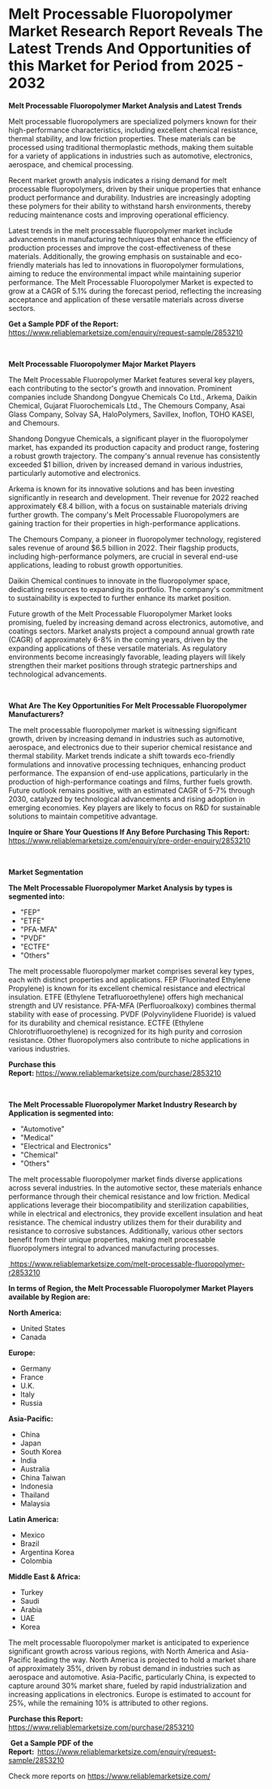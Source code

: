 <p><h1>Melt Processable Fluoropolymer Market Research Report Reveals The Latest Trends And Opportunities of this Market for Period from 2025 - 2032</h1></p><p><strong>Melt Processable Fluoropolymer Market Analysis and Latest Trends</strong></p>
<p><p>Melt processable fluoropolymers are specialized polymers known for their high-performance characteristics, including excellent chemical resistance, thermal stability, and low friction properties. These materials can be processed using traditional thermoplastic methods, making them suitable for a variety of applications in industries such as automotive, electronics, aerospace, and chemical processing. </p><p>Recent market growth analysis indicates a rising demand for melt processable fluoropolymers, driven by their unique properties that enhance product performance and durability. Industries are increasingly adopting these polymers for their ability to withstand harsh environments, thereby reducing maintenance costs and improving operational efficiency.</p><p>Latest trends in the melt processable fluoropolymer market include advancements in manufacturing techniques that enhance the efficiency of production processes and improve the cost-effectiveness of these materials. Additionally, the growing emphasis on sustainable and eco-friendly materials has led to innovations in fluoropolymer formulations, aiming to reduce the environmental impact while maintaining superior performance. The Melt Processable Fluoropolymer Market is expected to grow at a CAGR of 5.1% during the forecast period, reflecting the increasing acceptance and application of these versatile materials across diverse sectors.</p></p>
<p><strong>Get a Sample PDF of the Report:&nbsp;</strong> <a href="https://www.reliablemarketsize.com/enquiry/request-sample/2853210?utm_campaign=2803&utm_medium=2&utm_source=Github&utm_content=ia&utm_term=11032025&utm_id=melt-processable-fluoropolymer">https://www.reliablemarketsize.com/enquiry/request-sample/2853210</a></p>
<p>&nbsp;</p>
<p><strong>Melt Processable Fluoropolymer Major Market Players</strong></p>
<p><p>The Melt Processable Fluoropolymer Market features several key players, each contributing to the sector's growth and innovation. Prominent companies include Shandong Dongyue Chemicals Co Ltd., Arkema, Daikin Chemical, Gujarat Fluorochemicals Ltd., The Chemours Company, Asai Glass Company, Solvay SA, HaloPolymers, Savillex, Inoflon, TOHO KASEI, and Chemours.</p><p>Shandong Dongyue Chemicals, a significant player in the fluoropolymer market, has expanded its production capacity and product range, fostering a robust growth trajectory. The company's annual revenue has consistently exceeded $1 billion, driven by increased demand in various industries, particularly automotive and electronics.</p><p>Arkema is known for its innovative solutions and has been investing significantly in research and development. Their revenue for 2022 reached approximately €8.4 billion, with a focus on sustainable materials driving further growth. The company's Melt Processable Fluoropolymers are gaining traction for their properties in high-performance applications.</p><p>The Chemours Company, a pioneer in fluoropolymer technology, registered sales revenue of around $6.5 billion in 2022. Their flagship products, including high-performance polymers, are crucial in several end-use applications, leading to robust growth opportunities.</p><p>Daikin Chemical continues to innovate in the fluoropolymer space, dedicating resources to expanding its portfolio. The company's commitment to sustainability is expected to further enhance its market position.</p><p>Future growth of the Melt Processable Fluoropolymer Market looks promising, fueled by increasing demand across electronics, automotive, and coatings sectors. Market analysts project a compound annual growth rate (CAGR) of approximately 6-8% in the coming years, driven by the expanding applications of these versatile materials. As regulatory environments become increasingly favorable, leading players will likely strengthen their market positions through strategic partnerships and technological advancements.</p></p>
<p>&nbsp;</p>
<p><strong>What Are The Key Opportunities For Melt Processable Fluoropolymer Manufacturers?</strong></p>
<p><p>The melt processable fluoropolymer market is witnessing significant growth, driven by increasing demand in industries such as automotive, aerospace, and electronics due to their superior chemical resistance and thermal stability. Market trends indicate a shift towards eco-friendly formulations and innovative processing techniques, enhancing product performance. The expansion of end-use applications, particularly in the production of high-performance coatings and films, further fuels growth. Future outlook remains positive, with an estimated CAGR of 5-7% through 2030, catalyzed by technological advancements and rising adoption in emerging economies. Key players are likely to focus on R&D for sustainable solutions to maintain competitive advantage.</p></p>
<p><strong>Inquire or Share Your Questions If Any Before Purchasing This Report:</strong> <a href="https://www.reliablemarketsize.com/enquiry/pre-order-enquiry/2853210?utm_campaign=2803&utm_medium=2&utm_source=Github&utm_content=ia&utm_term=11032025&utm_id=melt-processable-fluoropolymer">https://www.reliablemarketsize.com/enquiry/pre-order-enquiry/2853210</a></p>
<p>&nbsp;</p>
<p><strong>Market Segmentation</strong></p>
<p><strong>The Melt Processable Fluoropolymer Market Analysis by types is segmented into:</strong></p>
<p><ul><li>"FEP"</li><li>"ETFE"</li><li>"PFA-MFA"</li><li>"PVDF"</li><li>"ECTFE"</li><li>"Others"</li></ul></p>
<p><p>The melt processable fluoropolymer market comprises several key types, each with distinct properties and applications. FEP (Fluorinated Ethylene Propylene) is known for its excellent chemical resistance and electrical insulation. ETFE (Ethylene Tetrafluoroethylene) offers high mechanical strength and UV resistance. PFA-MFA (Perfluoroalkoxy) combines thermal stability with ease of processing. PVDF (Polyvinylidene Fluoride) is valued for its durability and chemical resistance. ECTFE (Ethylene Chlorotrifluoroethylene) is recognized for its high purity and corrosion resistance. Other fluoropolymers also contribute to niche applications in various industries.</p></p>
<p><strong>Purchase this Report:&nbsp;</strong><a href="https://www.reliablemarketsize.com/purchase/2853210?utm_campaign=2803&utm_medium=2&utm_source=Github&utm_content=ia&utm_term=11032025&utm_id=melt-processable-fluoropolymer">https://www.reliablemarketsize.com/purchase/2853210</a></p>
<p>&nbsp;</p>
<p><strong>The Melt Processable Fluoropolymer Market Industry Research by Application is segmented into:</strong></p>
<p><ul><li>"Automotive"</li><li>"Medical"</li><li>"Electrical and Electronics"</li><li>"Chemical"</li><li>"Others"</li></ul></p>
<p><p>The melt processable fluoropolymer market finds diverse applications across several industries. In the automotive sector, these materials enhance performance through their chemical resistance and low friction. Medical applications leverage their biocompatibility and sterilization capabilities, while in electrical and electronics, they provide excellent insulation and heat resistance. The chemical industry utilizes them for their durability and resistance to corrosive substances. Additionally, various other sectors benefit from their unique properties, making melt processable fluoropolymers integral to advanced manufacturing processes.</p></p>
<p><a href="https://www.reliablemarketsize.com/melt-processable-fluoropolymer-r2853210?utm_campaign=2803&utm_medium=2&utm_source=Github&utm_content=ia&utm_term=11032025&utm_id=melt-processable-fluoropolymer">&nbsp;https://www.reliablemarketsize.com/melt-processable-fluoropolymer-r2853210</a></p>
<p><strong>In terms of Region, the Melt Processable Fluoropolymer Market Players available by Region are:</strong></p>
<p>
    <p> <strong> North America: </strong>
        <ul>
            <li>United States</li>
            <li>Canada</li>
        </ul>
        </p> 
    <p> <strong> Europe: </strong>
        <ul>
            <li>Germany</li>
            <li>France</li>
            <li>U.K.</li>
            <li>Italy</li>
            <li>Russia</li>
        </ul>
        </p> 
    <p> <strong> Asia-Pacific: </strong>
        <ul>
            <li>China</li>
            <li>Japan</li>
            <li>South Korea</li>
            <li>India</li>
            <li>Australia</li>
            <li>China Taiwan</li>
            <li>Indonesia</li>
            <li>Thailand</li>
            <li>Malaysia</li>
        </ul>
        </p> 
    <p> <strong> Latin America: </strong>
        <ul>
            <li>Mexico</li>
            <li>Brazil</li>
            <li>Argentina Korea</li>
            <li>Colombia</li>
        </ul>
        </p> 
    <p> <strong> Middle East & Africa: </strong>
        <ul>
            <li>Turkey</li>
            <li>Saudi</li>
            <li>Arabia</li>
            <li>UAE</li>
            <li>Korea</li>
        </ul>
    </p>
    </p>
<p><p>The melt processable fluoropolymer market is anticipated to experience significant growth across various regions, with North America and Asia-Pacific leading the way. North America is projected to hold a market share of approximately 35%, driven by robust demand in industries such as aerospace and automotive. Asia-Pacific, particularly China, is expected to capture around 30% market share, fueled by rapid industrialization and increasing applications in electronics. Europe is estimated to account for 25%, while the remaining 10% is attributed to other regions.</p></p>
<p><strong>Purchase this Report: </strong><a href="https://www.reliablemarketsize.com/purchase/2853210?utm_campaign=2803&utm_medium=2&utm_source=Github&utm_content=ia&utm_term=11032025&utm_id=melt-processable-fluoropolymer">https://www.reliablemarketsize.com/purchase/2853210</a></p>
<p>&nbsp;<strong>Get a Sample PDF of the Report:&nbsp;&nbsp;</strong><a href="https://www.reliablemarketsize.com/enquiry/request-sample/2853210?utm_campaign=2803&utm_medium=2&utm_source=Github&utm_content=ia&utm_term=11032025&utm_id=melt-processable-fluoropolymer">https://www.reliablemarketsize.com/enquiry/request-sample/2853210</a></p>
<p><strong></strong></p>
<p>Check more reports on <a href="https://www.reliablemarketsize.com/?utm_campaign=2803&utm_medium=2&utm_source=Github&utm_content=ia&utm_term=11032025&utm_id=melt-processable-fluoropolymer">https://www.reliablemarketsize.com/</a></p>